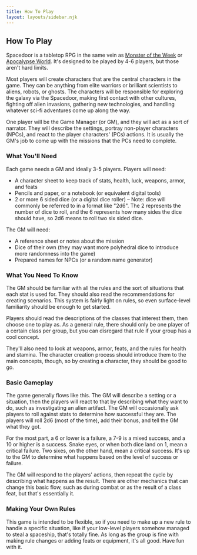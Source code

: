 ```yaml
---
title: How To Play
layout: layouts/sidebar.njk
---
```


<div class="stack">
  
  ## How To Play

  Spacedoor is a tabletop RPG in the same vein as [Monster of the
  Week](https://www.evilhat.com/home/monster-of-the-week/) or [Apocalypse
  World](http://www.apocalypse-world.com/). It's designed to be played by 4-6
  players, but those aren't hard limits.

  Most players will create characters that are the central characters in the
  game. They can be anything from elite warriors or brilliant scientists to
  aliens, robots, or ghosts. The characters will be responsible for exploring
  the galaxy via the Spacedoor, making first contact with other cultures,
  fighting off alien invasions, gathering new technologies, and handling
  whatever sci-fi adventures come up along the way.

  One player will be the Game Manager (or GM), and they will act as a sort of
  narrator. They will describe the settings, portray non-player characters
  (NPCs), and react to the player characters' (PCs) actions. It is usually the
  GM's job to come up with the missions that the PCs need to complete.

  ### What You'll Need

  Each game needs a GM and ideally 3-5 players. Players will need:
  - A character sheet to keep track of stats, health, luck, weapons, armor, and
    feats
  - Pencils and paper, or a notebook (or equivalent digital tools)
  - 2 or more 6 sided dice (or a digital dice roller) – Note: dice will commonly
    be referred to in a format like "2d6". The 2 represents the number of dice
    to roll, and the 6 represents how many sides the dice should have, so 2d6
    means to roll two six sided dice.

  The GM will need:
  - A reference sheet or notes about the mission
  - Dice of their own (they may want more polyhedral dice to introduce more
    randomness into the game)
  - Prepared names for NPCs (or a random name generator)

  ### What You Need To Know

  The GM should be familiar with all the rules and the sort of situations that
  each stat is used for. They should also read the recommendations for creating
  scenarios. This system is fairly light on rules, so even surface-level
  familiarity should be enough to get started.

  Players should read the descriptions of the classes that interest them, then
  choose one to play as. As a general rule, there should only be one player of a
  certain class per group, but you can disregard that rule if your group has a
  cool concept.
  
  They'll also need to look at weapons, armor, feats, and the rules for health
  and stamina. The character creation process should introduce them to the main
  concepts, though, so by creating a character, they should be good to go.

  ### Basic Gameplay

  The game generally flows like this. The GM will describe a setting or a
  situation, then the players will react to that by describing what they want to
  do, such as investigating an alien artifact. The GM will occasionally ask
  players to roll against stats to determine how successful they are. The
  players will roll 2d6 (most of the time), add their bonus, and tell the GM
  what they got.

  For the most part, a 6 or lower is a failure, a 7-9 is a mixed success, and a
  10 or higher is a success. Snake eyes, or when both dice land on 1, mean a
  critical failure. Two sixes, on the other hand, mean a critical success. It's
  up to the GM to determine what happens based on the level of success or
  failure.
  
  The GM will respond to the players' actions, then repeat the cycle by
  describing what happens as the result. There are other mechanics that can
  change this basic flow, such as during combat or as the result of a class
  feat, but that's essentially it.

  ### Making Your Own Rules

  This game is intended to be flexible, so if you need to make up a new rule to
  handle a specific situation, like if your low-level players somehow managed to
  steal a spaceship, that's totally fine. As long as the group is fine with
  making rule changes or adding feats or equipment, it's all good. Have fun with
  it.

</div>
